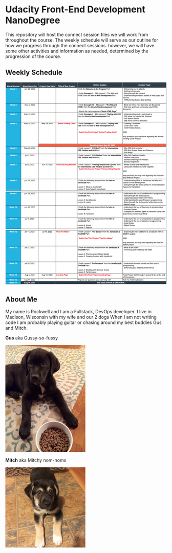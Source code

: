 # Udacity Front-End Development NanoDegree

  This repository will host the connect session files we will work from throughout the course.  The weekly schedule will serve as our outline for how we progress through the connect sessions.  however, we will have some other activities and information as needed, determined by the progression of the course.

## Weekly Schedule

  <img src="./assets/img/schedule1.png" />
  <img src="./assets/img/schedule2.png" />
  <img src="./assets/img/schedule3.png" />

## About Me

  My name is Rockwell and I am a Fullstack, DevOps developer. I live in Madison, Wisconsin with my wife and our 2 dogs  When I am not writing code I am probably playing guitar or chasing around my best buddies Gus and Mitch.

  <p><strong>Gus</strong> aka Gussy-so-fussy</p>
  <img src="./assets/img/gus.jpg" width="250" />
  <p><strong>Mitch</strong> aka Mitchy nom-noms</p>
  <img src="./assets/img/mitch.jpg" width="250" />

